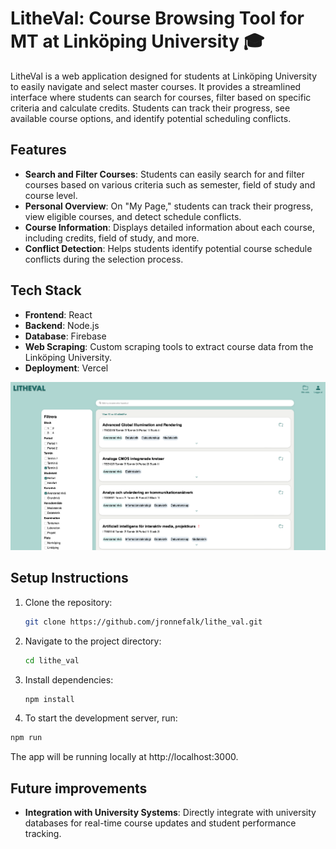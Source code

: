 # LitheVal: Course Browsing Tool for MT at Linköping University 🎓

LitheVal is a web application designed for students at Linköping University to easily navigate and select master courses. It provides a streamlined interface where students can search for courses, filter based on specific criteria and calculate credits. Students can track their progress, see available course options, and identify potential scheduling conflicts.

## Features

- **Search and Filter Courses**: Students can easily search for and filter courses based on various criteria such as semester, field of study and course level.
- **Personal Overview**: On "My Page," students can track their progress, view eligible courses, and detect schedule conflicts.
- **Course Information**: Displays detailed information about each course, including credits, field of study, and more.
- **Conflict Detection**: Helps students identify potential course schedule conflicts during the selection process.

## Tech Stack

- **Frontend**: React
- **Backend**: Node.js
- **Database**: Firebase
- **Web Scraping**: Custom scraping tools to extract course data from the Linköping University.
- **Deployment**: Vercel

![LiTHeVal Demo](public/litheval_demo.png)

## Setup Instructions

1. Clone the repository:
   ```bash
   git clone https://github.com/jronnefalk/lithe_val.git
2. Navigate to the project directory:
   ```bash
   cd lithe_val
3. Install dependencies:
   ```bash
   npm install
4. To start the development server, run:
  ```bash
  npm run
  ```
The app will be running locally at http://localhost:3000.

## Future improvements
- **Integration with University Systems**: Directly integrate with university databases for real-time course updates and student performance tracking.
